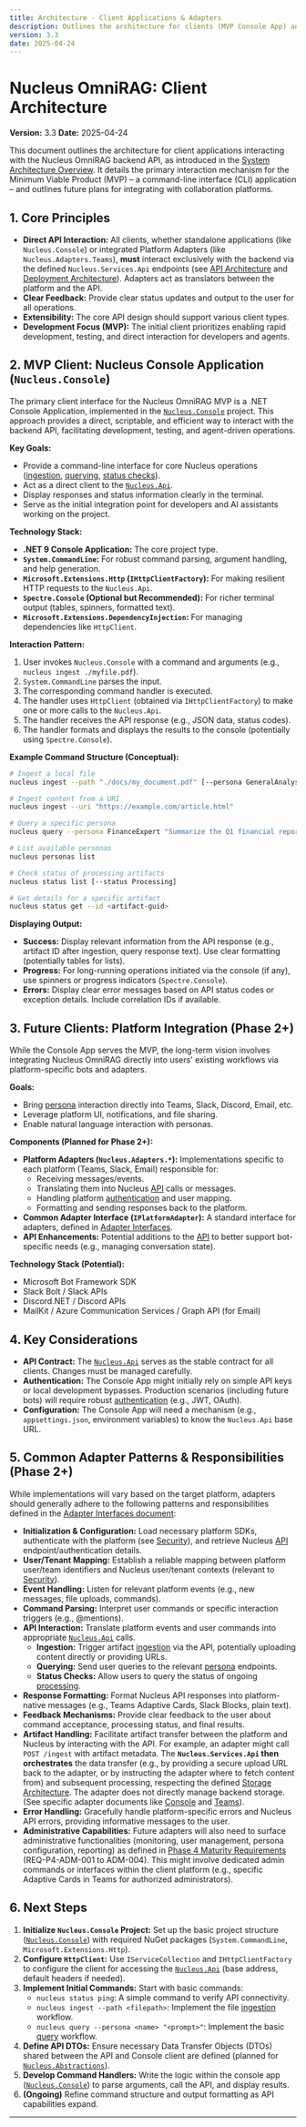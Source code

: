 ```yaml
---
title: Architecture - Client Applications & Adapters
description: Outlines the architecture for clients (MVP Console App) and future platform adapters interacting with the Nucleus API.
version: 3.3
date: 2025-04-24
---
```


# Nucleus OmniRAG: Client Architecture

**Version:** 3.3
**Date:** 2025-04-24

This document outlines the architecture for client applications interacting with the Nucleus OmniRAG backend API, as introduced in the [System Architecture Overview](./00_ARCHITECTURE_OVERVIEW.md). It details the primary interaction mechanism for the Minimum Viable Product (MVP) – a command-line interface (CLI) application – and outlines future plans for integrating with collaboration platforms.

## 1. Core Principles

*   **Direct API Interaction:** All clients, whether standalone applications (like `Nucleus.Console`) or integrated Platform Adapters (like `Nucleus.Adapters.Teams`), **must** interact exclusively with the backend via the defined `Nucleus.Services.Api` endpoints (see [API Architecture](./10_ARCHITECTURE_API.md) and [Deployment Architecture](./07_ARCHITECTURE_DEPLOYMENT.md)). Adapters act as translators between the platform and the API.
*   **Clear Feedback:** Provide clear status updates and output to the user for all operations.
*   **Extensibility:** The core API design should support various client types.
*   **Development Focus (MVP):** The initial client prioritizes enabling rapid development, testing, and direct interaction for developers and agents.

## 2. MVP Client: Nucleus Console Application (`Nucleus.Console`)

The primary client interface for the Nucleus OmniRAG MVP is a .NET Console Application, implemented in the [`Nucleus.Console`](../../../Nucleus.Console/) project. This approach provides a direct, scriptable, and efficient way to interact with the backend API, facilitating development, testing, and agent-driven operations.

**Key Goals:**
*   Provide a command-line interface for core Nucleus operations ([ingestion](./01_ARCHITECTURE_PROCESSING.md), [querying](./02_ARCHITECTURE_PERSONAS.md), [status checks](./01_ARCHITECTURE_PROCESSING.md)).
*   Act as a direct client to the [`Nucleus.Api`](./07_ARCHITECTURE_DEPLOYMENT.md).
*   Display responses and status information clearly in the terminal.
*   Serve as the initial integration point for developers and AI assistants working on the project.

**Technology Stack:**
*   **.NET 9 Console Application:** The core project type.
*   **`System.CommandLine`:** For robust command parsing, argument handling, and help generation.
*   **`Microsoft.Extensions.Http` (`IHttpClientFactory`):** For making resilient HTTP requests to the `Nucleus.Api`.
*   **`Spectre.Console` (Optional but Recommended):** For richer terminal output (tables, spinners, formatted text).
*   **`Microsoft.Extensions.DependencyInjection`:** For managing dependencies like `HttpClient`.

**Interaction Pattern:**
1.  User invokes `Nucleus.Console` with a command and arguments (e.g., `nucleus ingest ./myfile.pdf`).
2.  `System.CommandLine` parses the input.
3.  The corresponding command handler is executed.
4.  The handler uses `HttpClient` (obtained via `IHttpClientFactory`) to make one or more calls to the `Nucleus.Api`.
5.  The handler receives the API response (e.g., JSON data, status codes).
6.  The handler formats and displays the results to the console (potentially using `Spectre.Console`).

**Example Command Structure (Conceptual):**

```bash
# Ingest a local file
nucleus ingest --path "./docs/my_document.pdf" [--persona GeneralAnalyst]

# Ingest content from a URI
nucleus ingest --uri "https://example.com/article.html"

# Query a specific persona
nucleus query --persona FinanceExpert "Summarize the Q1 financial report highlights."

# List available personas
nucleus personas list

# Check status of processing artifacts
nucleus status list [--status Processing]

# Get details for a specific artifact
nucleus status get --id <artifact-guid>
```

**Displaying Output:**
*   **Success:** Display relevant information from the API response (e.g., artifact ID after ingestion, query response text). Use clear formatting (potentially tables for lists).
*   **Progress:** For long-running operations initiated via the console (if any), use spinners or progress indicators (`Spectre.Console`).
*   **Errors:** Display clear error messages based on API status codes or exception details. Include correlation IDs if available.

## 3. Future Clients: Platform Integration (Phase 2+)

While the Console App serves the MVP, the long-term vision involves integrating Nucleus OmniRAG directly into users' existing workflows via platform-specific bots and adapters.

**Goals:**
*   Bring [persona](./02_ARCHITECTURE_PERSONAS.md) interaction directly into Teams, Slack, Discord, Email, etc.
*   Leverage platform UI, notifications, and file sharing.
*   Enable natural language interaction with personas.

**Components (Planned for Phase 2+):**
*   **Platform Adapters (`Nucleus.Adapters.*`):** Implementations specific to each platform (Teams, Slack, Email) responsible for:
    *   Receiving messages/events.
    *   Translating them into Nucleus [API](./07_ARCHITECTURE_DEPLOYMENT.md) calls or messages.
    *   Handling platform [authentication](./06_ARCHITECTURE_SECURITY.md) and user mapping.
    *   Formatting and sending responses back to the platform.
*   **Common Adapter Interface (`IPlatformAdapter`):** A standard interface for adapters, defined in [Adapter Interfaces](../ClientAdapters/ARCHITECTURE_ADAPTER_INTERFACES.md).
*   **API Enhancements:** Potential additions to the [API](./07_ARCHITECTURE_DEPLOYMENT.md) to better support bot-specific needs (e.g., managing conversation state).

**Technology Stack (Potential):**
*   Microsoft Bot Framework SDK
*   Slack Bolt / Slack APIs
*   Discord.NET / Discord APIs
*   MailKit / Azure Communication Services / Graph API (for Email)

## 4. Key Considerations

*   **API Contract:** The [`Nucleus.Api`](./07_ARCHITECTURE_DEPLOYMENT.md) serves as the stable contract for all clients. Changes must be managed carefully.
*   **Authentication:** The Console App might initially rely on simple API keys or local development bypasses. Production scenarios (including future bots) will require robust [authentication](./06_ARCHITECTURE_SECURITY.md) (e.g., JWT, OAuth).
*   **Configuration:** The Console App will need a mechanism (e.g., `appsettings.json`, environment variables) to know the `Nucleus.Api` base URL.

## 5. Common Adapter Patterns & Responsibilities (Phase 2+)

While implementations will vary based on the target platform, adapters should generally adhere to the following patterns and responsibilities defined in the [Adapter Interfaces document](../ClientAdapters/ARCHITECTURE_ADAPTER_INTERFACES.md):

*   **Initialization & Configuration:** Load necessary platform SDKs, authenticate with the platform (see [Security](./06_ARCHITECTURE_SECURITY.md)), and retrieve Nucleus [API](./07_ARCHITECTURE_DEPLOYMENT.md) endpoint/authentication details.
*   **User/Tenant Mapping:** Establish a reliable mapping between platform user/team identifiers and Nucleus user/tenant contexts (relevant to [Security](./06_ARCHITECTURE_SECURITY.md)).
*   **Event Handling:** Listen for relevant platform events (e.g., new messages, file uploads, commands).
*   **Command Parsing:** Interpret user commands or specific interaction triggers (e.g., @mentions).
*   **API Interaction:** Translate platform events and user commands into appropriate [`Nucleus.Api`](./07_ARCHITECTURE_DEPLOYMENT.md) calls.
    *   **Ingestion:** Trigger artifact [ingestion](./01_ARCHITECTURE_PROCESSING.md) via the API, potentially uploading content directly or providing URLs.
    *   **Querying:** Send user queries to the relevant [persona](./02_ARCHITECTURE_PERSONAS.md) endpoints.
    *   **Status Checks:** Allow users to query the status of ongoing [processing](./01_ARCHITECTURE_PROCESSING.md).
*   **Response Formatting:** Format Nucleus API responses into platform-native messages (e.g., Teams Adaptive Cards, Slack Blocks, plain text).
*   **Feedback Mechanisms:** Provide clear feedback to the user about command acceptance, processing status, and final results.
*   **Artifact Handling:** Facilitate artifact transfer between the platform and Nucleus by interacting with the API. For example, an adapter might call `POST /ingest` with artifact metadata. The **`Nucleus.Services.Api` then orchestrates** the data transfer (e.g., by providing a secure upload URL back to the adapter, or by instructing the adapter where to fetch content from) and subsequent processing, respecting the defined [Storage Architecture](./03_ARCHITECTURE_STORAGE.md). The adapter does not directly manage backend storage. (See specific adapter documents like [Console](../ClientAdapters/ARCHITECTURE_ADAPTERS_CONSOLE.md) and [Teams](../ClientAdapters/ARCHITECTURE_ADAPTERS_TEAMS.md)).
*   **Error Handling:** Gracefully handle platform-specific errors and Nucleus API errors, providing informative messages to the user.
*   **Administrative Capabilities:** Future adapters will also need to surface administrative functionalities (monitoring, user management, persona configuration, reporting) as defined in [Phase 4 Maturity Requirements](../Requirements/04_REQUIREMENTS_PHASE4_MATURITY.md#33-enterprise-readiness--admin-features) (REQ-P4-ADM-001 to ADM-004). This might involve dedicated admin commands or interfaces within the client platform (e.g., specific Adaptive Cards in Teams for authorized administrators).

## 6. Next Steps

1.  **Initialize `Nucleus.Console` Project:** Set up the basic project structure ([`Nucleus.Console`](../../../Nucleus.Console/)) with required NuGet packages (`System.CommandLine`, `Microsoft.Extensions.Http`).
2.  **Configure `HttpClient`:** Use `IServiceCollection` and `IHttpClientFactory` to configure the client for accessing the [`Nucleus.Api`](./07_ARCHITECTURE_DEPLOYMENT.md) (base address, default headers if needed).
3.  **Implement Initial Commands:** Start with basic commands:
    *   `nucleus status ping`: A simple command to verify API connectivity.
    *   `nucleus ingest --path <filepath>`: Implement the file [ingestion](./01_ARCHITECTURE_PROCESSING.md) workflow.
    *   `nucleus query --persona <name> "<prompt>"`: Implement the basic [query](./02_ARCHITECTURE_PERSONAS.md) workflow.
4.  **Define API DTOs:** Ensure necessary Data Transfer Objects (DTOs) shared between the API and Console client are defined (planned for [`Nucleus.Abstractions`](../../../Nucleus.Abstractions/)).
5.  **Develop Command Handlers:** Write the logic within the console app ([`Nucleus.Console`](../../../Nucleus.Console/)) to parse arguments, call the API, and display results.
6.  **(Ongoing)** Refine command structure and output formatting as API capabilities expand.

---
